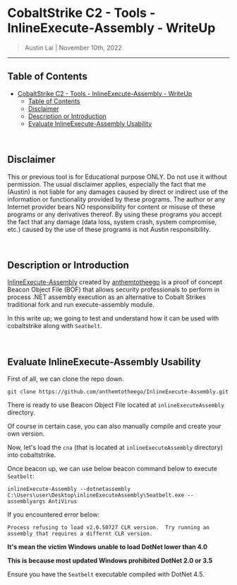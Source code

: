 # CobaltStrike C2 - Tools - InlineExecute-Assembly - WriteUp

> Austin Lai | November 10th, 2022

---

## Table of Contents

<!-- TOC -->

- [CobaltStrike C2 - Tools - InlineExecute-Assembly - WriteUp](#cobaltstrike-c2---tools---inlineexecute-assembly---writeup)
    - [Table of Contents](#table-of-contents)
    - [Disclaimer](#disclaimer)
    - [Description or Introduction](#description-or-introduction)
    - [Evaluate InlineExecute-Assembly Usability](#evaluate-inlineexecute-assembly-usability)

<!-- /TOC -->

<br />

## Disclaimer

This or previous tool is for Educational purpose ONLY. Do not use it without permission. The usual disclaimer applies, especially the fact that me (Austin) is not liable for any damages caused by direct or indirect use of the information or functionality provided by these programs. The author or any Internet provider bears NO responsibility for content or misuse of these programs or any derivatives thereof. By using these programs you accept the fact that any damage (data loss, system crash, system compromise, etc.) caused by the use of these programs is not Austin responsibility.

<br />

## Description or Introduction

<!-- Description -->

[InlineExecute-Assembly](https://github.com/anthemtotheego/InlineExecute-Assembly) created by [anthemtotheego](https://github.com/anthemtotheego) is a proof of concept Beacon Object File (BOF) that allows security professionals to perform in process .NET assembly execution as an alternative to Cobalt Strikes traditional fork and run execute-assembly module.

In this write up; we going to test and understand how it can be used with cobaltstrike along with `Seatbelt`.

<!-- /Description -->

<br />

## Evaluate InlineExecute-Assembly Usability

First of all, we can clone the repo down.

```
git clone https://github.com/anthemtotheego/InlineExecute-Assembly.git
```

There is ready to use Beacon Object File located at `inlineExecuteAssembly` directory.

Of course in certain case, you can also manually compile and create your own version.

Now, let's load the `cna` (that is located at `inlineExecuteAssembly` directory) into cobaltstrike.

Once beacon up, we can use below beacon command below to execute `Seatbelt`:

```
inlineExecute-Assembly --dotnetassembly C:\Users\user\Desktop\inlineExecuteAssembly\Seatbelt.exe --assemblyargs AntiVirus
```

If you encountered error below:

```
Process refusing to load v2.0.50727 CLR version.  Try running an assembly that requires a differnt CLR version.
```

**It's mean the victim Windows unable to load DotNet lower than 4.0**

**This is because most updated Windows prohibited DotNet 2.0 or 3.5**

Ensure you have the `Seatbelt` executable compiled with DotNet 4.5.
